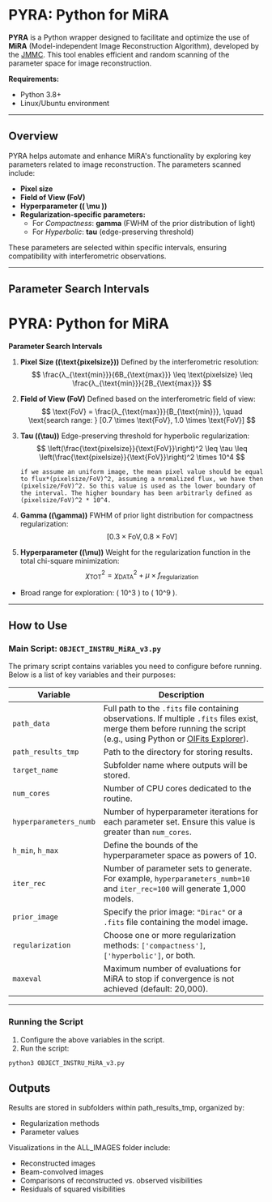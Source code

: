 # PYRA: Python for MiRA

**PYRA** is a Python wrapper designed to facilitate and optimize the use of **MiRA** (Model-independent Image Reconstruction Algorithm), developed by the [JMMC](https://github.com/emmt/MiRA?tab=readme-ov-file). This tool enables efficient and random scanning of the parameter space for image reconstruction. 

**Requirements:**
- Python 3.8+
- Linux/Ubuntu environment

---

## Overview
PYRA helps automate and enhance MiRA's functionality by exploring key parameters related to image reconstruction. The parameters scanned include:
- **Pixel size**
- **Field of View (FoV)**
- **Hyperparameter (\( \mu \))**
- **Regularization-specific parameters:**
  - For *Compactness*: **gamma** (FWHM of the prior distribution of light)
  - For *Hyperbolic*: **tau** (edge-preserving threshold)

These parameters are selected within specific intervals, ensuring compatibility with interferometric observations.

---

## Parameter Search Intervals

# PYRA: Python for MiRA

**Parameter Search Intervals**

1. **Pixel Size (\(\text{pixelsize}\))**
   Defined by the interferometric resolution:
   $$
   \frac{λ_{\text{min}}}{6B_{\text{max}}} \leq \text{pixelsize} \leq \frac{λ_{\text{min}}}{2B_{\text{max}}}
   $$

3. **Field of View (FoV)**
   Defined based on the interferometric field of view:
   $$
   \text{FoV} = \frac{λ_{\text{max}}}{B_{\text{min}}}, \quad \text{search range: } [0.7 \times \text{FoV}, 1.0 \times \text{FoV}]
   $$

4. **Tau (\(\tau\))**
   Edge-preserving threshold for hyperbolic regularization:
   $$
   \left(\frac{\text{pixelsize}}{\text{FoV}}\right)^2 \leq \tau \leq \left(\frac{\text{pixelsize}}{\text{FoV}}\right)^2 \times 10^4
   $$

       if we assume an uniform image, the mean pixel value should be equal to flux*(pixelsize/FoV)^2, assuming a nromalized flux, we have then (pixelsize/FoV)^2. So this value is used as the lower boundary of the interval. The higher boundary has been arbitrarly defined as (pixelsize/FoV)^2 * 10^4. 

6. **Gamma (\(\gamma\))**
   FWHM of prior light distribution for compactness regularization:
   $$
   [0.3 \times \text{FoV}, 0.8 \times \text{FoV}]
   $$

7. **Hyperparameter (\(\mu\))**
   Weight for the regularization function in the total chi-square minimization:
   $$
   \chi^2_{\text{TOT}} = \chi^2_{\text{DATA}} + \mu \times f_{\text{regularization}}
   $$


- Broad range for exploration: \( 10^3 \) to \( 10^9 \).

---

## How to Use

### Main Script: `OBJECT_INSTRU_MiRA_v3.py`
The primary script contains variables you need to configure before running. Below is a list of key variables and their purposes:

| **Variable**             | **Description**                                                                                                                                                                                                                              |
|--------------------------|----------------------------------------------------------------------------------------------------------------------------------------------------------------------------------------------------------------------------------------------|
| `path_data`              | Full path to the `.fits` file containing observations. If multiple `.fits` files exist, merge them before running the script (e.g., using Python or [OIFits Explorer](https://www.jmmc.fr/)).                                               |
| `path_results_tmp`       | Path to the directory for storing results.                                                                                                                                                                                                  |
| `target_name`            | Subfolder name where outputs will be stored.                                                                                                                                                                                                |
| `num_cores`              | Number of CPU cores dedicated to the routine.                                                                                                                                                                                               |
| `hyperparameters_numb`   | Number of hyperparameter iterations for each parameter set. Ensure this value is greater than `num_cores`.                                                                                                                                  |
| `h_min`, `h_max`         | Define the bounds of the hyperparameter space as powers of 10.                                                                                                                                                                              |
| `iter_rec`               | Number of parameter sets to generate. For example, `hyperparameters_numb=10` and `iter_rec=100` will generate 1,000 models.                                                                                                                 |
| `prior_image`            | Specify the prior image: `"Dirac"` or a `.fits` file containing the model image.                                                                                                                                                            |
| `regularization`         | Choose one or more regularization methods: `['compactness']`, `['hyperbolic']`, or both.                                                                                                                                                    |
| `maxeval`                | Maximum number of evaluations for MiRA to stop if convergence is not achieved (default: 20,000).                                                                                                                                           |

---

### Running the Script
1. Configure the above variables in the script.
2. Run the script:
 ```bash
 python3 OBJECT_INSTRU_MiRA_v3.py
```
## Outputs
Results are stored in subfolders within path_results_tmp, organized by:

- Regularization methods
- Parameter values

Visualizations in the ALL_IMAGES folder include:

- Reconstructed images
- Beam-convolved images
- Comparisons of reconstructed vs. observed visibilities
- Residuals of squared visibilities
